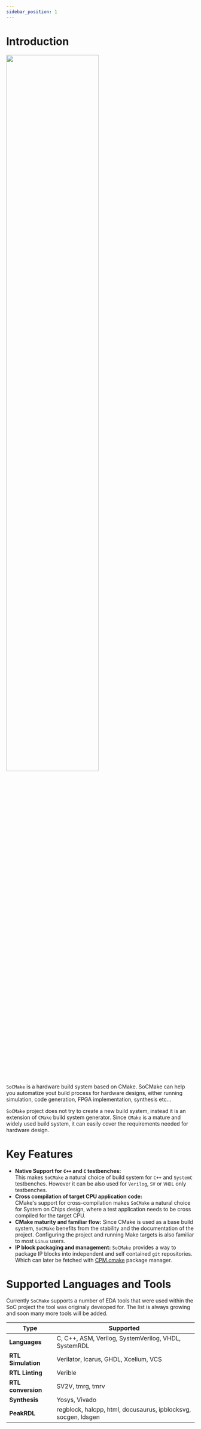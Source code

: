 ```yaml
---
sidebar_position: 1
---
```


# Introduction

<div style={{textAlign: 'center'}}><img
    src={require('../static/img/SoCMakeLogo.png').default}
    width="70%"
    className="center"
/>
</div>

`SoCMake` is a hardware build system based on CMake.
SoCMake can help you automatize yout build process for hardware designs, either running simulation, code generation, FPGA implementation, synthesis etc...

`SoCMake` project does not try to create a new build system, instead it is an extension of `CMake` build system generator.
Since `CMake` is a mature and widely used build system, it can easily cover the requirements needed for hardware design.


Key Features
============

*   **Native Support for `C++` and `C` testbenches:** <br />
    This makes `SoCMake` a natural choice of build system for `C++` and `SystemC` testbenches.
    However it can be also used for `Verilog`, `SV` or `VHDL` only testbenches.
*   **Cross compilation of target CPU application code:** <br />
    CMake's support for cross-compilation makes `SoCMake` a natural choice for System on Chips design, where a test application needs to be cross compiled for the target CPU.
*   **CMake maturity and familiar flow:**
    Since CMake is used as a base build system, `SoCMake` benefits from the stability and the documentation of the project. Configuring the project and running Make targets is also familiar to most `Linux` users.
*   **IP block packaging and management:**
    `SoCMake` provides a way to package IP blocks into independent and self contained `git` repositories. Which can later be fetched with [CPM.cmake](https://github.com/cpm-cmake/CPM.cmake) package manager.


Supported Languages and Tools
=============================

Currently `SoCMake` supports a number of EDA tools that were used within the SoC project the tool was originaly deveoped for.
The list is always growing and soon many more tools will be added.

| Type                  | Supported                    |
|-----------------------|------------------------------|
| **Languages**       | C, C++, ASM, Verilog, SystemVerilog, VHDL, SystemRDL |
| **RTL Simulation**  | Verilator, Icarus, GHDL, Xcelium, VCS |
| **RTL Linting**     | Verible |
| **RTL conversion**  | SV2V, tmrg, tmrv |
| **Synthesis**       | Yosys, Vivado |
| **PeakRDL**         | regblock, halcpp, html, docusaurus, ipblocksvg, socgen, ldsgen |
